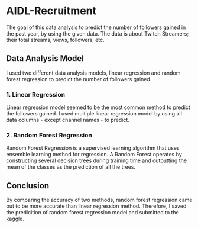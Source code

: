 # AIDL-Recruitment
The goal of this data analysis to predict the number of followers gained in the past year, by using the given data. The data is about Twitch Streamers; their total streams, views, followers, etc.
## Data Analysis Model
I used two different data analysis models, linear regression and random forest regression to predict the number of followers gained.

### 1. Linear Regression
Linear regression model seemed to be the most common method to predict the followers gained. I used multiple linear regression model by using all data columns  - except channel names - to predict.
### 2. Random Forest Regression
Random Forest Regression is a supervised learning algorithm that uses ensemble learning method for regression. A Random Forest operates by constructing several decision trees during training time and outputting the mean of the classes as the prediction of all the trees.

## Conclusion
By comparing the accuracy of two methods, random forest regression came out to be more accurate than linear regression method. Therefore, I saved the predicition of random forest regression model and submitted to the kaggle.
